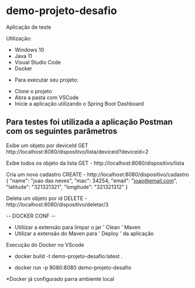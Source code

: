 # demo-projeto-desafio

Aplicação de teste

Utilização: 
* Windows 10
* Java 11
* Visual Studio Code
* Docker

 - Para executar seu projeto:

* Clone o projeto 
* Abra a pasta com VSCode 
* Inicie a aplicação utilizando o Spring Boot Dashboard


Para testes foi utilizada a aplicação Postman com os seguintes parâmetros
---------

Exibe um objeto por deviceId
GET  http://localhost:8080/dispositivo/lista/deviceid?deviceid=2

Exibe todos os objeto da lista
GET  - http://localhost:8080/dispositivo/lista 



Cria um novo cadastro
CREATE - http://localhost:8080/dispositivo/cadastro
    {
    "name": "joao das neves",
    "mac": 34254,
    "email": "joao@email.com",
    "latitude": "321321321",
    "longitude": "321321312"
    }
    
Deleta um objeto por id
DELETE - http://localhost:8080/dispositivo/deletar/3


-- DOCKER CONF --

* Utiliizar a extensão para limpar o jar ' Clean ' Maven  
* Utilizar a extensão do Maven para ' Deploy ' da aplicação 

Execução do Docker no VScode 

 - docker build -t demo-projeto-desafio:latest .

- docker run -p 8080:8080 demo-projeto-desafio 

*Docker já configurado parra ambiente local
